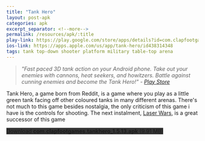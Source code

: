 ```yaml
---
title: "Tank Hero"
layout: post-apk
categories: apk
excerpt_separator: <!--more-->
permalink: /resources/apk/:title
play-link: https://play.google.com/store/apps/details?id=com.clapfootgames.tankhero
ios-link: https://apps.apple.com/us/app/tank-hero/id438314348
tags: tank top-down shooter platform military table-top arena 
---
```


> _"Fast paced 3D tank action on your Android phone. Take out your enemies with cannons, heat seekers, and howitzers. Battle against cunning enemies and become the Tank Hero!" - <a href="https://play.google.com/store/apps/details?id=com.clapfootgames.tankhero" target="_blank">Play Store</a>_

Tank Hero, a game born from Reddit, is a game where you play as a little green tank facing off other coloured tanks in many different arenas.<!--more--> There's not much to this game besides nostalgia, the only criticism of this game i have is the controls for shooting. The next instalment, <a href="https://arifhamed.com/APKs/Tank-Hero-Laser-Wars" target="_blank">Laser Wars</a>, is a great successor of this game

<div class="text-center">
    <a class="btn btn-dark btn-block w-100" onclick='apk("com.clapfootgames.tankhero_1.5.13.apk")' style="text-decoration: none; background-color: #333;"> Download <b>com.clapfootgames.tankhero_1.5.13.apk</b> (9.91 MB)</a>
</div>
